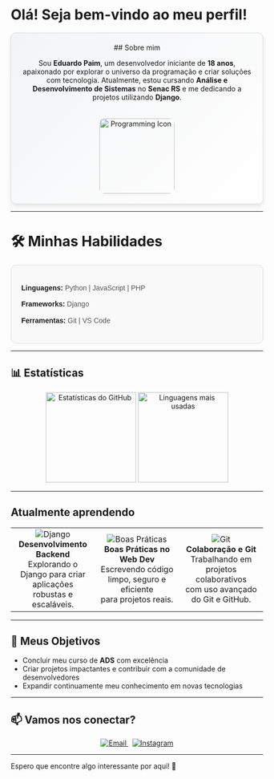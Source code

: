 # Olá! Seja bem-vindo ao meu perfil!

<div align="center" style="background: linear-gradient(135deg, #f3f4f6, #ffffff); padding: 20px; border-radius: 10px; border: 1px solid #ddd; box-shadow: 0 4px 10px rgba(0, 0, 0, 0.1);">
## Sobre mim

<p>
  Sou <strong>Eduardo Paim</strong>, um desenvolvedor iniciante de <strong>18 anos</strong>, apaixonado por explorar o universo da programação e criar soluções com tecnologia.  
  Atualmente, estou cursando <strong>Análise e Desenvolvimento de Sistemas</strong> no <strong>Senac RS</strong> e me dedicando a projetos utilizando <strong>Django</strong>.
</p>

<img src="https://cdn-icons-png.flaticon.com/512/1055/1055687.png" width="150px" alt="Programming Icon" style="margin-top: 20px; border-radius: 10px;">

</div>


---

# 🛠️ Minhas Habilidades

<link href="https://cdnjs.cloudflare.com/ajax/libs/font-awesome/6.0.0-beta3/css/all.min.css" rel="stylesheet">

<section style="font-family: Arial, sans-serif; line-height: 1.6; background-color: #f9f9f9; padding: 20px; border-radius: 10px; border: 1px solid #ddd;">
  <ul style="list-style: none; padding: 0;">
    <li style="margin-bottom: 10px;">
      <strong><i class="fas fa-code"></i> Linguagens:</strong>
      <span style="color: #555;">Python | JavaScript | PHP</span>
    </li>
    <li style="margin-bottom: 10px;">
      <strong><i class="fas fa-cubes"></i> Frameworks:</strong>
      <span style="color: #555;">Django</span>
    </li>
    <li style="margin-bottom: 10px;">
      <strong><i class="fas fa-tools"></i> Ferramentas:</strong>
      <span style="color: #555;">Git | VS Code</span>
    </li>
  </ul>
</section>

---

## 📊 Estatísticas
<div align="center">
  <img height="180em" src="https://github-readme-stats.vercel.app/api?username=Edu-2de&show_icons=true&theme=github_dark&include_all_commits=true&count_private=true" alt="Estatísticas do GitHub" />
  <img height="180em" src="https://github-readme-stats.vercel.app/api/top-langs/?username=Edu-2de&layout=compact&theme=github_dark" alt="Linguagens mais usadas" />
</div>

---

## Atualmente aprendendo
<div align="center">
  <table>
    <tr>
      <td align="center" width="33%">
        <img src="https://img.icons8.com/color/48/000000/django.png" alt="Django"/><br>
        <strong>Desenvolvimento Backend</strong><br>
        Explorando o Django para criar aplicações<br>
        robustas e escaláveis.
      </td>
      <td align="center" width="33%">
        <img src="https://img.icons8.com/color/48/000000/checklist.png" alt="Boas Práticas"/><br>
        <strong>Boas Práticas no Web Dev</strong><br>
        Escrevendo código limpo, seguro e eficiente<br>
        para projetos reais.
      </td>
      <td align="center" width="33%">
        <img src="https://img.icons8.com/color/48/000000/git.png" alt="Git"/><br>
        <strong>Colaboração e Git</strong><br>
        Trabalhando em projetos colaborativos<br>
        com uso avançado do Git e GitHub.
      </td>
    </tr>
  </table>
</div>

---

## 🎯 Meus Objetivos
- Concluir meu curso de **ADS** com excelência  
- Criar projetos impactantes e contribuir com a comunidade de desenvolvedores  
- Expandir continuamente meu conhecimento em novas tecnologias  

---

## 📫 Vamos nos conectar?
<div align="center">
  <a href="mailto:edupaim1712@gmail.com">
    <img src="https://img.shields.io/badge/Email-D14836?style=for-the-badge&logo=gmail&logoColor=white" alt="Email">
  </a>
  &nbsp;
  <a href="https://www.instagram.com/edu.2de/">
    <img src="https://img.shields.io/badge/Instagram-E4405F?style=for-the-badge&logo=instagram&logoColor=white" alt="Instagram">
  </a>
</div>

---

Espero que encontre algo interessante por aqui! 🚀
